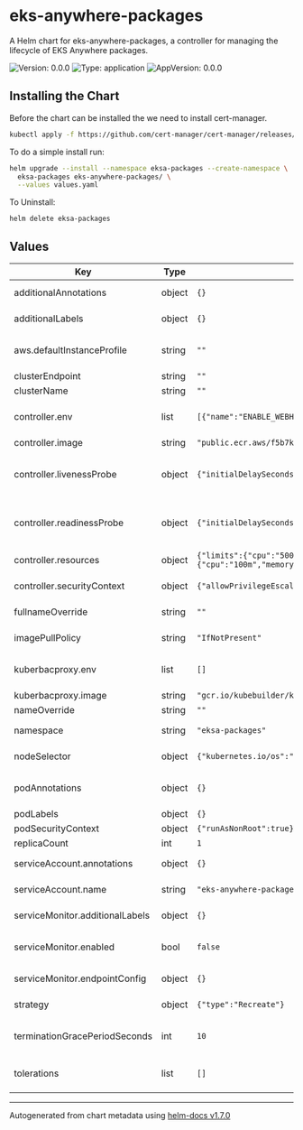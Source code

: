 # eks-anywhere-packages

A Helm chart for eks-anywhere-packages, a controller for managing the lifecycle of EKS Anywhere packages.

![Version: 0.0.0](https://img.shields.io/badge/Version-0.0.0-informational?style=flat-square) ![Type: application](https://img.shields.io/badge/Type-application-informational?style=flat-square) ![AppVersion: 0.0.0](https://img.shields.io/badge/AppVersion-0.0.0-informational?style=flat-square)

## Installing the Chart

Before the chart can be installed the we need to install cert-manager.

```bash
kubectl apply -f https://github.com/cert-manager/cert-manager/releases/download/v1.7.1/cert-manager.yaml
```

To do a simple install run:

```bash
helm upgrade --install --namespace eksa-packages --create-namespace \
  eksa-packages eks-anywhere-packages/ \
  --values values.yaml
```

To Uninstall:

```
helm delete eksa-packages
```

## Values

| Key | Type | Default | Description |
|-----|------|---------|-------------|
| additionalAnnotations | object | `{}` | Additional annotations to add into metadata. |
| additionalLabels | object | `{}` | Additional labels to add into metadata. |
| aws.defaultInstanceProfile | string | `""` | The default instance profile to use when launching nodes on AWS |
| clusterEndpoint | string | `""` | Cluster endpoint. |
| clusterName | string | `""` | Cluster name. |
| controller.env | list | `[{"name":"ENABLE_WEBHOOKS","value":"true"}]` | Additional environment variables for the controller pod. |
| controller.image | string | `"public.ecr.aws/f5b7k4z5/eks-anywhere-packages"` | Controller image. |
| controller.livenessProbe | object | `{"initialDelaySeconds":15,"path":"/healthz","periodSeconds":20,"port":8081}` | livenessProbe controls the values for controller container readiness. TODO Add in templating later |
| controller.readinessProbe | object | `{"initialDelaySeconds":5,"path":"/readyz","periodSeconds":10,"port":8081}` | readinessProbe controls the values for controller container readiness. TODO Add in templating later |
| controller.resources | object | `{"limits":{"cpu":"500m","memory":"100Mi"},"requests":{"cpu":"100m","memory":"50Mi"}}` | Resources for the controller pod. |
| controller.securityContext | object | `{"allowPrivilegeEscalation":false}` | SecurityContext for the controller container. |
| fullnameOverride | string | `""` | Overrides the chart's computed fullname. |
| imagePullPolicy | string | `"IfNotPresent"` | Image pull policy for Docker images. |
| kuberbacproxy.env | list | `[]` | Additional environment variables for the webhook pod. |
| kuberbacproxy.image | string | `"gcr.io/kubebuilder/kube-rbac-proxy:v0.8.0"` | Webhook image. |
| nameOverride | string | `""` | Overrides the chart's name. |
| namespace | string | `"eksa-packages"` | The namespace to deploy the resources into |
| nodeSelector | object | `{"kubernetes.io/os":"linux"}` | Node selectors to schedule the pod to nodes with labels. |
| podAnnotations | object | `{}` | Additional annotatiimagePullSecretsons for the pod. |
| podLabels | object | `{}` | Additional labels for the pod. |
| podSecurityContext | object | `{"runAsNonRoot":true}` | SecurityContext for the pod. |
| replicaCount | int | `1` | Number of replicas. |
| serviceAccount.annotations | object | `{}` | Additional annotations for the ServiceAccount. |
| serviceAccount.name | string | `"eks-anywhere-packages-serviceaccount"` | The name of the ServiceAccount to use. |
| serviceMonitor.additionalLabels | object | `{}` | Additional labels for the ServiceMonitor. |
| serviceMonitor.enabled | bool | `false` | Specifies whether a ServiceMonitor should be created. |
| serviceMonitor.endpointConfig | object | `{}` | Endpoint configuration for the ServiceMonitor. |
| strategy | object | `{"type":"Recreate"}` | Strategy for updating the pod. |
| terminationGracePeriodSeconds | int | `10` | Override the default termination grace period for the pod. |
| tolerations | list | `[]` | Tolerations to allow the pod to be scheduled to nodes with taints. |

----------------------------------------------
Autogenerated from chart metadata using [helm-docs v1.7.0](https://github.com/norwoodj/helm-docs/releases/v1.7.0)